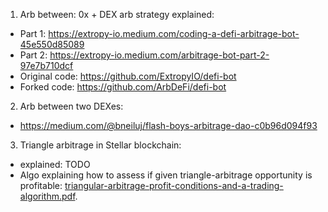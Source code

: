 1. Arb between: 0x + DEX arb strategy explained:
* Part 1: https://extropy-io.medium.com/coding-a-defi-arbitrage-bot-45e550d85089
* Part 2: https://extropy-io.medium.com/arbitrage-bot-part-2-97e7b710dcf
* Original code: https://github.com/ExtropyIO/defi-bot
* Forked code: https://github.com/ArbDeFi/defi-bot

2. Arb between two DEXes:
* https://medium.com/@bneiluj/flash-boys-arbitrage-dao-c0b96d094f93

3. Triangle arbitrage in Stellar blockchain:
* explained: TODO
* Algo explaining how to assess if given triangle-arbitrage opportunity is profitable: [triangular-arbitrage-profit-conditions-and-a-trading-algorithm.pdf](triangular-arbitrage-profit-conditions-and-a-trading-algorithm.pdf).
